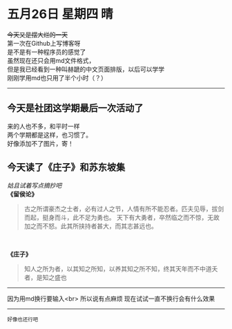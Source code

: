 # 五月26日 星期四 晴
~~今天又是摆大烂的一天~~
<br>
第一次在Github上写博客呀
<br>
是不是有一种程序员的感觉了
<br>
虽然现在还只会用md文件格式，<br>
但是我已经看到一种叫赫蹏的中文页面排版，以后可以学学<br>
刚刚学用md也只用了半个小时（？）<br>
***
## 今天是社团这学期最后一次活动了<br>
来的人也不多，和平时一样<br>
两个学期都是这样，也习惯了。<br>
好像添加不了图片，寄！<br>

## 今天读了《庄子》和苏东坡集<br>
*姑且试着写点摘抄吧*
<br>
**《留侯论》**
>古之所谓豪杰之士者，必有过人之节，人情有所不能忍者。匹夫见辱，拔剑而起，挺身而斗，此不足为勇也。
>天下有大勇者，卒然临之而不惊，无故加之而不怒。此其所挟持者甚大，而其志甚远也。
<br>

**《庄子》**
<br>
>知人之所为者，以其知之所知，以养其知之所不知，终其天年而不中道夭者，是知之盛也

***
因为用md换行要输入\<br>
所以说有点麻烦
现在试试一直不换行会有什么效果
***
``好像也还行吧``
